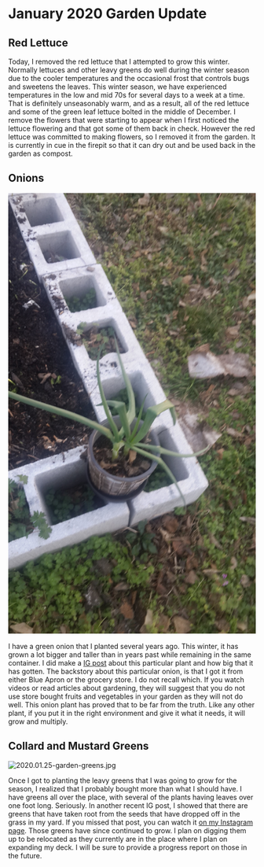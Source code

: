 # January 2020 Garden Update

## Red Lettuce

Today, I removed the red lettuce that I attempted to grow this winter. Normally
lettuces and other leavy greens do well during the winter season due to the cooler 
temperatures and the occasional frost that controls bugs and sweetens the leaves. 
This winter season, we have experienced temperatures in the low and mid 70s for 
several days to a week at a time. That is definitely unseasonably warm, and as a 
result, all of the red lettuce and some of the green leaf lettuce bolted in 
the middle of December. I remove the flowers that were starting to appear when 
I first noticed the lettuce flowering and that got some of them back in check. 
However the red lettuce was committed to making flowers, so I removed it from the 
garden. It is currently in cue in the firepit so that it can dry out and be 
used back in the garden as compost. 

## Onions

![2020.01.25-garden-onions.jpg](2020.01.25-garden-onions.jpg)

I have a green onion that I planted several years ago. This winter, it has grown
a lot bigger and taller than in years past while remaining in the same container. 
I did make a 
<a href="https://www.instagram.com/p/B7wnSqOBjui/?utm_source=ig_web_copy_link" 
target="_blank">IG post</a> about this particular plant and how big that it 
has gotten. The backstory about this particular onion, is that I got it from 
either Blue Apron or the grocery store. I do not recall which. If you watch videos
or read articles about gardening, they will suggest that you do not use store 
bought fruits and vegetables in your garden as they will not do well. This onion
plant has proved that to be far from the truth. Like any other plant, if you 
put it in the right environment and give it what it needs, it will grow and 
multiply. 

## Collard and Mustard Greens 

![2020.01.25-garden-greens.jpg](2020.01.25-garden-greens.jpg)

Once I got to planting the leavy greens that I was going to grow for the season, 
I realized that I probably bought more than what I should have. I have greens 
all over the place, with several of the plants having leaves over one foot long. 
Seriously. In another recent IG post, I showed that there are greens that have 
taken root from the seeds that have dropped off in the grass in my yard. If you 
missed that post, you can watch it 
<a href="https://www.instagram.com/p/B6qG9MwhRSY/?utm_source=ig_web_copy_link"
 target="_blank">on my Instagram page</a>. Those greens have since continued 
to grow. I plan on digging them up to be relocated as they currently are in 
the place where I plan on expanding my deck. I will be sure to provide 
a progress report on those in the future.

